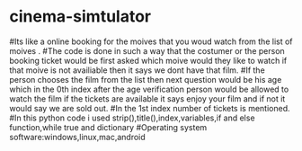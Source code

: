 # cinema-simtulator
#Its like a online booking for the moives that you woud watch from the list of moives .
#The code is done in such a way that the costumer or the person booking ticket would be first asked which moive would they like to watch if that moive is not availiable then it says we dont have that film.
#If the person chooses the film from the list then next question would be his age which in the 0th index after the age verification person would be allowed to watch the film if the  tickets are available it says enjoy your film and if not it would say we are sold out.
#In the 1st index number of tickets is mentioned.
#In this python code i used strip(),title(),index,variables,if and else function,while true and dictionary
#Operating system software:windows,linux,mac,android
